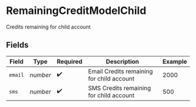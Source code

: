# RemainingCreditModelChild

Credits remaining for child account


## Fields

| Field                                     | Type                                      | Required                                  | Description                               | Example                                   |
| ----------------------------------------- | ----------------------------------------- | ----------------------------------------- | ----------------------------------------- | ----------------------------------------- |
| `email`                                   | *number*                                  | :heavy_check_mark:                        | Email Credits remaining for child account | 2000                                      |
| `sms`                                     | *number*                                  | :heavy_check_mark:                        | SMS Credits remaining for child account   | 500                                       |